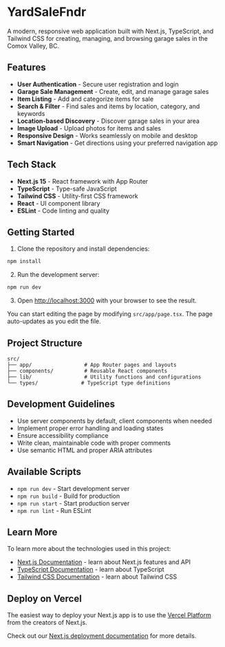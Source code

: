 # YardSaleFndr

A modern, responsive web application built with Next.js, TypeScript, and Tailwind CSS for creating, managing, and browsing garage sales in the Comox Valley, BC.

## Features

- **User Authentication** - Secure user registration and login
- **Garage Sale Management** - Create, edit, and manage garage sales
- **Item Listing** - Add and categorize items for sale
- **Search & Filter** - Find sales and items by location, category, and keywords
- **Location-based Discovery** - Discover garage sales in your area
- **Image Upload** - Upload photos for items and sales
- **Responsive Design** - Works seamlessly on mobile and desktop
- **Smart Navigation** - Get directions using your preferred navigation app

## Tech Stack

- **Next.js 15** - React framework with App Router
- **TypeScript** - Type-safe JavaScript
- **Tailwind CSS** - Utility-first CSS framework
- **React** - UI component library
- **ESLint** - Code linting and quality

## Getting Started

1. Clone the repository and install dependencies:
```bash
npm install
```

2. Run the development server:
```bash
npm run dev
```

3. Open [http://localhost:3000](http://localhost:3000) with your browser to see the result.

You can start editing the page by modifying `src/app/page.tsx`. The page auto-updates as you edit the file.

## Project Structure

```
src/
├── app/                 # App Router pages and layouts
├── components/          # Reusable React components
├── lib/                 # Utility functions and configurations
└── types/              # TypeScript type definitions
```

## Development Guidelines

- Use server components by default, client components when needed
- Implement proper error handling and loading states
- Ensure accessibility compliance
- Write clean, maintainable code with proper comments
- Use semantic HTML and proper ARIA attributes

## Available Scripts

- `npm run dev` - Start development server
- `npm run build` - Build for production
- `npm run start` - Start production server
- `npm run lint` - Run ESLint

## Learn More

To learn more about the technologies used in this project:

- [Next.js Documentation](https://nextjs.org/docs) - learn about Next.js features and API
- [TypeScript Documentation](https://www.typescriptlang.org/docs/) - learn about TypeScript
- [Tailwind CSS Documentation](https://tailwindcss.com/docs) - learn about Tailwind CSS

## Deploy on Vercel

The easiest way to deploy your Next.js app is to use the [Vercel Platform](https://vercel.com/new?utm_medium=default-template&filter=next.js&utm_source=create-next-app&utm_campaign=create-next-app-readme) from the creators of Next.js.

Check out our [Next.js deployment documentation](https://nextjs.org/docs/app/building-your-application/deploying) for more details.
